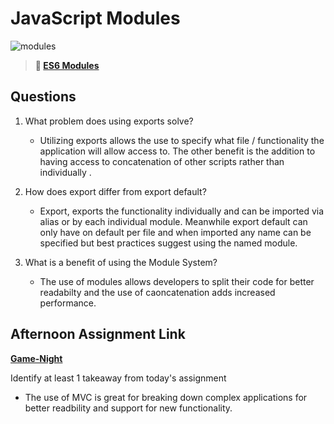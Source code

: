 # JavaScript Modules

![modules](https://bcw.blob.core.windows.net/public/img/1015719031845190)

> **📖 [ES6 Modules](https://codeworksacademy.com/fs-student-guide/resources/wk3/01-Modules)**

## Questions

1. What problem does using exports solve?
    + Utilizing exports allows the use to specify what file / functionality the application will allow access to. The other benefit is the addition to having access to concatenation of other scripts rather than individually .
2. How does export differ from export default?
    + Export, exports the functionality individually and can be imported via alias or by each individual module. Meanwhile export default can only have on default per file and when imported any name can be specified but best practices suggest using the named module. 

3. What is a benefit of using the Module System?
    + The use of modules allows developers to split their code for better readabilty and the use of caoncatenation adds increased performance. 

## Afternoon Assignment Link

**[Game-Night](https://github.com/gp3r3z/game-night)**

Identify at least 1 takeaway from today's assignment
+ The use of MVC is great for breaking down complex applications for better readbility and support for new functionality. 